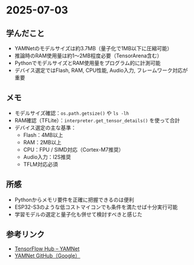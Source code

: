 # 2025-07-03

## 学んだこと
- YAMNetのモデルサイズは約3.7MB（量子化で1MB以下に圧縮可能）
- 推論時のRAM使用量は約1〜2MB程度必要（TensorArena含む）
- PythonでモデルサイズとRAM使用量をプログラム的に計測可能
- デバイス選定ではFlash, RAM, CPU性能, Audio入力, フレームワーク対応が重要

## メモ
- モデルサイズ確認：`os.path.getsize()` や `ls -lh`
- RAM確認（TFLite）：`interpreter.get_tensor_details()` を使って合計
- デバイス選定の主な基準：
  - Flash：4MB以上
  - RAM：2MB以上
  - CPU：FPU / SIMD対応（Cortex-M7推奨）
  - Audio入力：I2S推奨
  - TFLM対応必須

## 所感
- Pythonからメモリ要件を正確に把握できるのは便利
- ESP32-S3のような低コストマイコンでも条件を満たせば十分実行可能
- 学習モデルの選定と量子化も併せて検討すべきと感じた

## 参考リンク
- [TensorFlow Hub – YAMNet](https://tfhub.dev/google/yamnet/1)
- [YAMNet GitHub（Google）](https://github.com/tensorflow/models/tree/master/research/audioset/yamnet)
